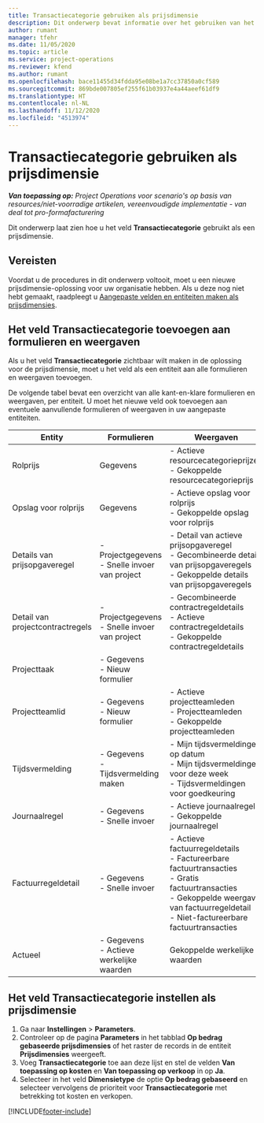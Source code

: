 ```yaml
---
title: Transactiecategorie gebruiken als prijsdimensie
description: Dit onderwerp bevat informatie over het gebruiken van het veld Transactiecategorie als een prijsdimensie.
author: rumant
manager: tfehr
ms.date: 11/05/2020
ms.topic: article
ms.service: project-operations
ms.reviewer: kfend
ms.author: rumant
ms.openlocfilehash: bace11455d34fdda95e08be1a7cc37850a0cf589
ms.sourcegitcommit: 869bde007805ef255f61b03937e4a44aeef61df9
ms.translationtype: HT
ms.contentlocale: nl-NL
ms.lasthandoff: 11/12/2020
ms.locfileid: "4513974"
---
```

# <a name="use-transaction-category-as-a-pricing-dimension"></a>Transactiecategorie gebruiken als prijsdimensie


_**Van toepassing op:** Project Operations voor scenario's op basis van resources/niet-voorradige artikelen, vereenvoudigde implementatie - van deal tot pro-formafacturering_


Dit onderwerp laat zien hoe u het veld **Transactiecategorie** gebruikt als een prijsdimensie. 

## <a name="prerequisites"></a>Vereisten
Voordat u de procedures in dit onderwerp voltooit, moet u een nieuwe prijsdimensie-oplossing voor uw organisatie hebben. Als u deze nog niet hebt gemaakt, raadpleegt u [Aangepaste velden en entiteiten maken als prijsdimensies](create-custom-fields-entities-pricing-dimensions.md).

## <a name="add-the-transaction-category-field-to-forms-and-views"></a>Het veld Transactiecategorie toevoegen aan formulieren en weergaven
Als u het veld **Transactiecategorie** zichtbaar wilt maken in de oplossing voor de prijsdimensie, moet u het veld als een entiteit aan alle formulieren en weergaven toevoegen.

De volgende tabel bevat een overzicht van alle kant-en-klare formulieren en weergaven, per entiteit. U moet het nieuwe veld ook toevoegen aan eventuele aanvullende formulieren of weergaven in uw aangepaste entiteiten.

|  Entity        | Formulieren     |Weergaven        |
| ------------------------------|---------------------------------|----------------------------------|
|  Rolprijs| Gegevens |- Actieve resourcecategorieprijzen<br> - Gekoppelde resourcecategorieprijs |
|  Opslag voor rolprijs| Gegevens|- Actieve opslag voor rolprijs<br>- Gekoppelde opslag voor rolprijs |
|  Details van prijsopgaveregel|- Projectgegevens<br>- Snelle invoer van project| - Detail van actieve prijsopgaveregel<br>- Gecombineerde details van prijsopgaveregels<br>- Gekoppelde details van prijsopgaveregels |
|  Detail van projectcontractregels|- Projectgegevens<br>- Snelle invoer van project|- Gecombineerde contractregeldetails<br>- Actieve contractregeldetails<br>- Gekoppelde contractregeldetails |
|  Projecttaak|- Gegevens<br>- Nieuw formulier| &nbsp; |
|  Projectteamlid|- Gegevens<br>- Nieuw formulier|- Actieve projectteamleden<br>- Projectteamleden<br>- Gekoppelde projectteamleden |
|  Tijdsvermelding|- Gegevens<br>- Tijdsvermelding maken|- Mijn tijdsvermeldingen op datum<br>- Mijn tijdsvermeldingen voor deze week<br>- Tijdsvermeldingen voor goedkeuring|
|  Journaalregel|- Gegevens<br>- Snelle invoer|- Actieve journaalregels<br>- Gekoppelde journaalregel|
|  Factuurregeldetail|- Gegevens<br>- Snelle invoer|- Actieve factuurregeldetails<br>- Factureerbare factuurtransacties<br>- Gratis factuurtransacties<br>- Gekoppelde weergave van factuurregeldetail <br>- Niet-factureerbare factuurtransacties|
|  Actueel|- Gegevens<br>- Actieve werkelijke waarden| Gekoppelde werkelijke waarden |

## <a name="set-up-the-transaction-category-field-as-a-pricing-dimension"></a>Het veld Transactiecategorie instellen als prijsdimensie

1. Ga naar **Instellingen** > **Parameters**. 
2. Controleer op de pagina **Parameters** in het tabblad **Op bedrag gebaseerde prijsdimensies** of het raster de records in de entiteit **Prijsdimensies** weergeeft.
3. Voeg **Transactiecategorie** toe aan deze lijst en stel de velden **Van toepassing op kosten** en **Van toepassing op verkoop** in op **Ja**.
4. Selecteer in het veld **Dimensietype** de optie **Op bedrag gebaseerd** en selecteer vervolgens de prioriteit voor **Transactiecategorie** met betrekking tot kosten en verkopen.


[!INCLUDE[footer-include](../includes/footer-banner.md)]